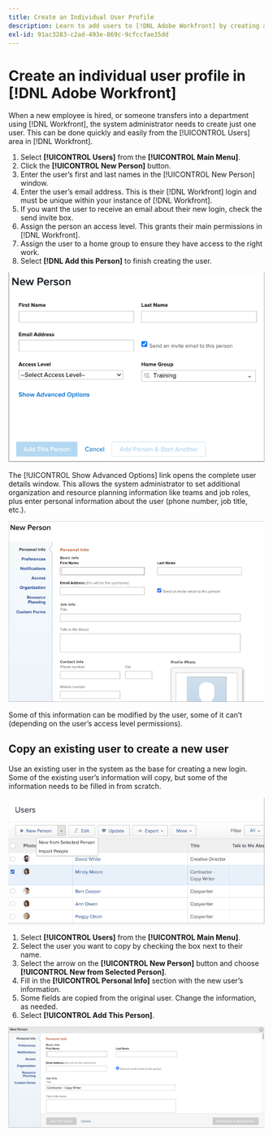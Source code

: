 ```yaml
---
title: Create an Individual User Profile
description: Learn to add users to [!DNL Adobe Workfront] by creating a single user profile from scratch or by copying an existing user.
exl-id: 91ac3283-c2ad-493e-869c-9cfccfae35dd
---
```

# Create an individual user profile in [!DNL Adobe Workfront]

When a new employee is hired, or someone transfers into a department using [!DNL Workfront], the system administrator needs to create just one user. This can be done quickly and easily from the [!UICONTROL Users] area in [!DNL Workfront].

1. Select **[!UICONTROL Users]** from the **[!UICONTROL Main Menu]**.
1. Click the **[!UICONTROL New Person]** button.
1. Enter the user’s first and last names in the [!UICONTROL New Person] window.
1. Enter the user’s email address. This is their [!DNL Workfront] login and must be unique within your instance of [!DNL Workfront].
1. If you want the user to receive an email about their new login, check the send invite box.
1. Assign the person an access level. This grants their main permissions in [!DNL Workfront].
1. Assign the user to a home group to ensure they have access to the right work.
1. Select **[!DNL Add this Person]** to finish creating the user.

![[!UICONTROL New Person] window](assets/admin-fund-adding-users-1.png)

The [!UICONTROL Show Advanced Options] link opens the complete user details window. This allows the system administrator to set additional organization and resource planning information like teams and job roles, plus enter personal information about the user (phone number, job title, etc.).

![[!UICONTROL New Person] window after clicking [!UICONTROL Show Advanced Options]](assets/admin-fund-adding-users-2.png)

Some of this information can be modified by the user, some of it can’t (depending on the user’s access level permissions).

## Copy an existing user to create a new user

Use an existing user in the system as the base for creating a new login. Some of the existing user’s information will copy, but some of the information needs to be filled in from scratch.

![New Person drop-down menu](assets/admin-fund-adding-users-3.png)

1. Select **[!UICONTROL Users]** from the **[!UICONTROL Main Menu]**.
1. Select the user you want to copy by checking the box next to their name.
1. Select the arrow on the **[!UICONTROL New Person]** button and choose **[!UICONTROL New from Selected Person]**.
1. Fill in the **[!UICONTROL Personal Info]** section with the new user’s information.
1. Some fields are copied from the original user. Change the information, as needed.
1. Select **[!UICONTROL Add This Person]**.

![[!UICONTROL New Person] window](assets/admin-fund-adding-users-4.png)

<!--
Learn more URLs
Add users
-->

